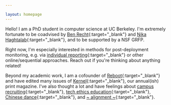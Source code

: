 ```yaml
---

layout: homepage
---
```

Hello! I am a PhD student in computer science at UC Berkeley. I'm extremely fortunate to be coadvised by [Ben Recht](https://people.eecs.berkeley.edu/~brecht/){:target="_blank"} and [Nika Haghtalab](https://people.eecs.berkeley.edu/~nika/){:target="_blank"}, and to be supported by a NSF GRFP. 

Right now, I'm especially interested in methods for post-deployment monitoring, e.g. via [individual reporting](https://arxiv.org/abs/2502.08166){:target="_blank"} or other online/sequential approaches. Reach out if you're thinking about anything related! 

Beyond my academic work, I am a cofounder of [Reboot](https://reboothq.substack.com/about){:target="_blank"} and have edited many issues of [Kernel](https://kernelmag.io/){:target="_blank"}, our annual(ish) print magazine. 
I've also thought a lot and have feelings about [campus recruiting](http://www.theindy.org/article/1516){:target="_blank"}, [tech ethics education](http://www.theindy.org/article/2235){:target="_blank"}, [Chinese dance](https://letterstomyfriends.substack.com/p/mirrors){:target="_blank"}, and [~ alignment ~](https://joinreboot.org/p/alignment){:target="_blank"}. 
